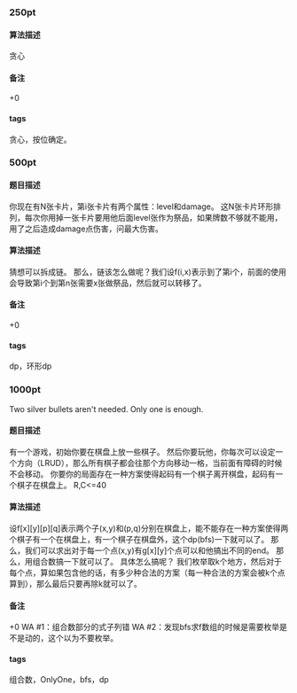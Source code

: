 ### 250pt
#### 算法描述
贪心
#### 备注
+0
#### tags
贪心，按位确定。

### 500pt
#### 题目描述
你现在有N张卡片，第i张卡片有两个属性：level和damage。
这N张卡片环形排列，每次你用掉一张卡片要用他后面level张作为祭品，如果牌数不够就不能用，用了之后造成damage点伤害，问最大伤害。
#### 算法描述
猜想可以拆成链。
那么，链该怎么做呢？我们设f(i,x)表示到了第i个，前面的使用会导致第i个到第n张需要x张做祭品，然后就可以转移了。
#### 备注
+0
#### tags
dp，环形dp

### 1000pt
Two silver bullets aren't needed. Only one is enough.
#### 题目描述
有一个游戏，初始你要在棋盘上放一些棋子。
然后你要玩他，你每次可以设定一个方向（LRUD），那么所有棋子都会往那个方向移动一格，当前面有障碍的时候不会移动。
你要你的局面存在一种方案使得起码有一个棋子离开棋盘，起码有一个棋子在棋盘上。
R,C<=40
#### 算法描述
设f[x][y][p][q]表示两个子(x,y)和(p,q)分别在棋盘上，能不能存在一种方案使得两个棋子有一个在棋盘上，有一个棋子在棋盘外，这个dp(bfs)一下就可以了。
那么，我们可以求出对于每一个点(x,y)有g[x][y]个点可以和他搞出不同的end。
那么，用组合数搞一下就可以了。
具体怎么搞呢？
我们枚举取k个地方，然后对于每个点，算如果包含他的话，有多少种合法的方案（每一种合法的方案会被k个点算到），那么最后只要再除k就可以了。
#### 备注
+0
WA #1：组合数部分的式子列错
WA #2：发现bfs求f数组的时候是需要枚举是不是动的，这个以为不要枚举。
#### tags
组合数，OnlyOne，bfs，dp